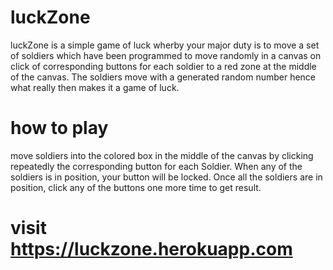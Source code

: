 # luckZone

luckZone is a simple game of luck wherby your 
major duty is to move a set of soldiers which
have been programmed to move randomly in a canvas
on click of corresponding buttons for each soldier 
to a red zone at the middle of the canvas. The soldiers
move with a generated random number hence what really
then makes it a game of luck.

# how to play


move soldiers into the colored box in the middle of the canvas 
by clicking repeatedly the corresponding button for each 
Soldier. When any of the soldiers is in position, your 
button will be locked. Once all the soldiers are in position,
click any of the buttons one more time to get result.

# visit https://luckzone.herokuapp.com

